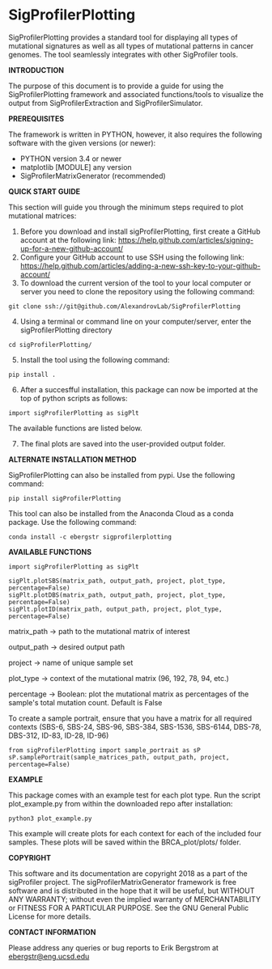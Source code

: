 # SigProfilerPlotting
SigProfilerPlotting provides a standard tool for displaying all types of mutational signatures as well as all types of mutational patterns in cancer genomes. The tool seamlessly integrates with other SigProfiler tools.

**INTRODUCTION**

The purpose of this document is to provide a guide for using the SigProfilerPlotting framework and associated functions/tools to visualize the output from SigProfilerExtraction and SigProfilerSimulator. 

**PREREQUISITES**

The framework is written in PYTHON, however, it also requires the following software with the given versions (or newer):

  * PYTHON          version 3.4 or newer
  * matplotlib [MODULE]        any version
  * SigProfilerMatrixGenerator (recommended)

**QUICK START GUIDE**

This section will guide you through the minimum steps required to plot mutational matrices:
 1. Before you download and install sigProfilerPlotting, first create a GitHub account at the following link: https://help.github.com/articles/signing-up-for-a-new-github-account/
 2. Configure your GitHub account to use SSH using the following link: https://help.github.com/articles/adding-a-new-ssh-key-to-your-github-account/
 3. To download the current version of the tool to your local computer or server you need to clone the repository using the following command:
 ```
 git clone ssh://git@github.com/AlexandrovLab/SigProfilerPlotting 
 ```
 4. Using a terminal or command line on your computer/server, enter the sigProfilerPlotting directory
 ```
 cd sigProfilerPlotting/
 ```
 5. Install the tool using the following command:
 ```
 pip install .
 ```
 6.	After a succesfful installation, this package can now be imported at the top of python scripts as follows:
 ```
 import sigProfilerPlotting as sigPlt 
 ```
 The available functions are listed below. 

 7. The final plots are saved into the user-provided output folder. 

**ALTERNATE INSTALLATION METHOD**

SigProfilerPlotting can also be installed from pypi. Use the following command:
```
pip install sigProfilerPlotting
```

This tool can also be installed from the Anaconda Cloud as a conda package. Use the following command:
```
conda install -c ebergstr sigprofilerplotting
```

**AVAILABLE FUNCTIONS**

```
import sigProfilerPlotting as sigPlt

sigPlt.plotSBS(matrix_path, output_path, project, plot_type, percentage=False)
sigPlt.plotDBS(matrix_path, output_path, project, plot_type, percentage=False)
sigPlt.plotID(matrix_path, output_path, project, plot_type, percentage=False)
```
matrix_path -> path to the mutational matrix of interest

output_path -> desired output path

project -> name of unique sample set

plot_type -> context of the mutational matrix (96, 192, 78, 94, etc.)

percentage -> Boolean: plot the mutational matrix as percentages of the sample's total mutation count. Default is False

To create a sample portrait, ensure that you have a matrix for all required contexts (SBS-6, SBS-24, SBS-96, SBS-384, SBS-1536, SBS-6144, DBS-78, DBS-312, ID-83, ID-28, ID-96)

```
from sigProfilerPlotting import sample_portrait as sP
sP.samplePortrait(sample_matrices_path, output_path, project, percentage=False)
```
**EXAMPLE**

This package comes with an example test for each plot type. Run the script plot_example.py from within the downloaded repo after installation:
```
python3 plot_example.py
```
This example will create plots for each context for each of the included four samples. These plots will be saved within the BRCA_plot/plots/ folder.


**COPYRIGHT**

This software and its documentation are copyright 2018 as a part of the sigProfiler project. The sigProfilerMatrixGenerator framework is free software and is distributed in the hope that it will be useful, but WITHOUT ANY WARRANTY; without even the implied warranty of MERCHANTABILITY or FITNESS FOR A PARTICULAR PURPOSE.  See the GNU General Public License for more details.

**CONTACT INFORMATION**

Please address any queries or bug reports to Erik Bergstrom at ebergstr@eng.ucsd.edu
